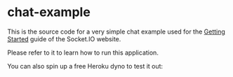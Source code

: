 # chat-example

This is the source code for a very simple chat example used for
the [Getting Started](http://socket.io/get-started/chat/) guide
of the Socket.IO website.

Please refer to it to learn how to run this application.

You can also spin up a free Heroku dyno to test it out:

<!-- [![Deploy](https://www.herokucdn.com/deploy/button.png)](https://heroku.com/deploy?template=https://github.com/ksschaitanya/chat-example) -->


